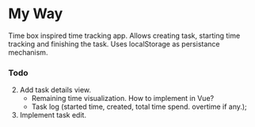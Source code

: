 My Way
===

Time box inspired time tracking app.
Allows creating task, starting time tracking and finishing the task.
Uses localStorage as persistance mechanism.

### Todo

2. Add task details view.
    * Remaining time visualization. How to implement in Vue?
    * Task log (started time, created, total time spend. overtime if any.);
4. Implement task edit.


